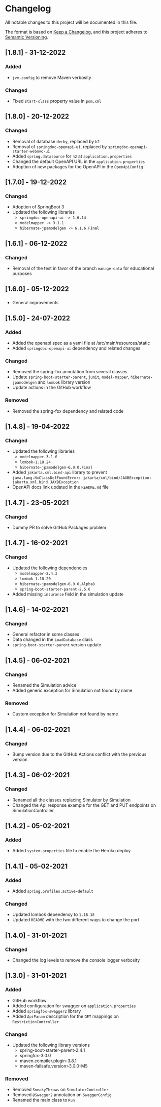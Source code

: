 # Changelog
All notable changes to this project will be documented in this file.

The format is based on [Keep a Changelog](https://keepachangelog.com/en/1.0.0/),
and this project adheres to [Semantic Versioning](https://semver.org/spec/v2.0.0.html).

## [1.8.1] - 31-12-2022

### Added
- `jvm.config` to remove Maven verbosity

### Changed
- Fixed `start-class` property value in `pom.xml`

## [1.8.0] - 20-12-2022

### Changed
- Removal of database `derby`, replaced by `h2`
- Removal of `springdoc-openapi-ui`, replaced by `springdoc-openapi-starter-webmvc-ui`
- Added `spring.datasource` for `h2` at `application.properties`
- Changed the default OpenAPI URL in the `application.properties`
- Adoption of new packages for the OpenAPI in the `OpenApiConfig`

## [1.7.0] - 19-12-2022

### Changed
- Adoption of SpringBoot 3
- Updated the following libraries
  - `springdoc-openapi-ui -> 1.6.14`
  - `modelmapper -> 3.1.1`
  - `hibernate-jpamodelgen -> 6.1.6.Final`

## [1.6.1] - 06-12-2022

### Changed
- Removal of the test in favor of the branch `manage-data` for educational purposes

## [1.6.0] - 05-12-2022

###
- General improvements

## [1.5.0] - 24-07-2022

### Added
- Added the openapi spec as a yaml file at /src/main/resources/static
- Added `springdoc-openapi-ui` dependency and related changes

### Changed
- Removed the spring-fox annotation from several classes
- Update `spring-boot-starter-parent`, `junit`, `model-mapper`, `hibernate-jpamodelgen` and `lombok` library version
- Update actions in the GitHub workflow

### Removed
- Removed the spring-fox dependency and related code

## [1.4.8] - 19-04-2022

### Changed
- Updated the following libraries
  - `modelmapper-3.1.0`
  - `lombok-1.18.24`
  - `hibernate-jpamodelgen-6.0.0.Final`
- Added `jakarta.xml.bind-api` library to prevent `java.lang.NoClassDefFoundError: jakarta/xml/bind/JAXBException: jakarta.xml.bind.JAXBException` 
- OpenAPI docs link updated in the `README.md` file

## [1.4.7] - 23-05-2021

### Changed
- Dummy PR to solve GitHub Packages problem

## [1.4.7] - 16-02-2021

### Changed
- Updated the following dependencies
  - `modelmapper-2.4.3`
  - `lombok-1.18.20`
  - `hibernate-jpamodelgen-6.0.0.Alpha8`
  - `spring-boot-starter-parent-2.5.0`
- Added missing `insurance` field in the simulation update

## [1.4.6] - 14-02-2021

### Changed
- General refactor in some classes
- Data changed in the `LoadDatabase` class
- `spring-boot-starter-parent` version update

## [1.4.5] - 06-02-2021

### Changed
- Renamed the Simulation advice
- Added generic exception for Simulation not found by name

### Removed
- Custom exception for Simulation not found by name

## [1.4.4] - 06-02-2021

### Changed
- Bump version due to the GitHub Actions conflict with the previous version

## [1.4.3] - 06-02-2021

### Changed
- Renamed all the classes replacing Simulator by Simulation
- Changed the Api response example for the GET and PUT endpoints on SimulationController  

## [1.4.2] - 05-02-2021

### Added
- Added `system.properties` file to enable the Heroku deploy

## [1.4.1] - 05-02-2021

### Added
- Added `spring.profiles.active=default`

### Changed
- Updated lombok dependency to `1.18.18`
- Updated `README` with the two different ways to change the port

## [1.4.0] - 31-01-2021

### Changed
- Changed the log levels to remove the console logger verbosity 

## [1.3.0] - 31-01-2021

### Added
- GitHub workflow
- Added configuration for swagger on `application.properties`
- Added `springfox-swagger2` library
- Added `ApiParam` description for the `GET` mappings on `RestrictionController`

### Changed
- Updated the following library versions
    - spring-boot-starter-parent-2.4.1
    - springfox-3.0.0
    - maven.compiler.plugin-3.8.1
    - maven-failsafe.version>3.0.0-M5
  
### Removed
- Removed `SneakyThrows` on `SimulatorController`
- Removed `@Swagger2` annotation on `SwaggerConfig`
- Renamed the main class to `Run`